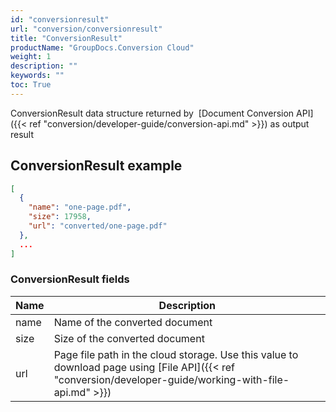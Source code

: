 ```yaml
---
id: "conversionresult"
url: "conversion/conversionresult"
title: "ConversionResult"
productName: "GroupDocs.Conversion Cloud"
weight: 1
description: ""
keywords: ""
toc: True
---
```


ConversionResult data structure returned by  [Document Conversion API]({{< ref "conversion/developer-guide/conversion-api.md" >}}) as output result

## ConversionResult example

```json
[
  {
    "name": "one-page.pdf",
    "size": 17958,
    "url": "converted/one-page.pdf"
  },
  ...
]
```

### ConversionResult fields

|Name|Description
|---|---
|name|Name of the converted document
|size|Size of the converted document
|url|Page file path in the cloud storage. Use this value to download page using [File API]({{< ref "conversion/developer-guide/working-with-file-api.md" >}})
